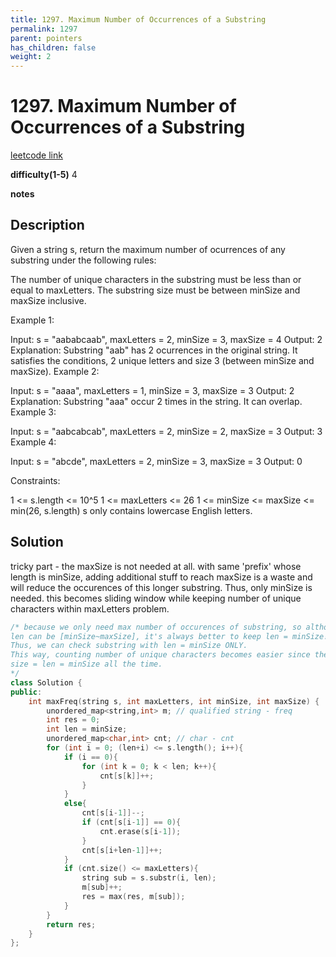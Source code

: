 ```yaml
---
title: 1297. Maximum Number of Occurrences of a Substring
permalink: 1297
parent: pointers
has_children: false
weight: 2
---
```

# 1297. Maximum Number of Occurrences of a Substring
[leetcode link](https://leetcode.com/problems/maximum-number-of-occurrences-of-a-substring/)

**difficulty(1-5)** 
4

**notes**   


## Description
Given a string s, return the maximum number of ocurrences of any substring under the following rules:

The number of unique characters in the substring must be less than or equal to maxLetters.
The substring size must be between minSize and maxSize inclusive.
 

Example 1:

Input: s = "aababcaab", maxLetters = 2, minSize = 3, maxSize = 4
Output: 2
Explanation: Substring "aab" has 2 ocurrences in the original string.
It satisfies the conditions, 2 unique letters and size 3 (between minSize and maxSize).
Example 2:

Input: s = "aaaa", maxLetters = 1, minSize = 3, maxSize = 3
Output: 2
Explanation: Substring "aaa" occur 2 times in the string. It can overlap.
Example 3:

Input: s = "aabcabcab", maxLetters = 2, minSize = 2, maxSize = 3
Output: 3
Example 4:

Input: s = "abcde", maxLetters = 2, minSize = 3, maxSize = 3
Output: 0
 

Constraints:

1 <= s.length <= 10^5
1 <= maxLetters <= 26
1 <= minSize <= maxSize <= min(26, s.length)
s only contains lowercase English letters.

## Solution
tricky part - the maxSize is not needed at all. 
with same 'prefix' whose length is minSize, adding additional stuff to reach
maxSize is a waste and will reduce the occurences of this longer substring. 
Thus, only minSize is needed. this becomes sliding window while keeping number of
unique characters within maxLetters problem.

```c++
/* because we only need max number of occurences of substring, so although substring
len can be [minSize~maxSize], it's always better to keep len = minSize!
Thus, we can check substring with len = minSize ONLY. 
This way, counting number of unique characters becomes easier since the moving window 
size = len = minSize all the time. 
*/
class Solution {
public:
    int maxFreq(string s, int maxLetters, int minSize, int maxSize) {
        unordered_map<string,int> m; // qualified string - freq
        int res = 0;
        int len = minSize;
        unordered_map<char,int> cnt; // char - cnt
        for (int i = 0; (len+i) <= s.length(); i++){
            if (i == 0){
                for (int k = 0; k < len; k++){
                    cnt[s[k]]++;
                }
            }
            else{
                cnt[s[i-1]]--;
                if (cnt[s[i-1]] == 0){
                    cnt.erase(s[i-1]);
                }
                cnt[s[i+len-1]]++;
            }
            if (cnt.size() <= maxLetters){
                string sub = s.substr(i, len);
                m[sub]++;
                res = max(res, m[sub]);
            }
        }
        return res;
    }
};
```


